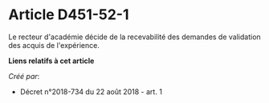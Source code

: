 # Article D451-52-1

Le recteur d'académie décide de la recevabilité des demandes de validation des acquis de l'expérience.

**Liens relatifs à cet article**

_Créé par_:

  - Décret n°2018-734 du 22 août 2018 - art. 1
